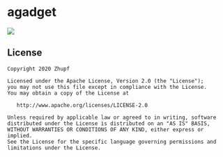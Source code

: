 # agadget
[![](https://jitpack.io/v/zhupff/agadget.svg)](https://jitpack.io/#zhupff/agadget)

## License
```
Copyright 2020 Zhupf

Licensed under the Apache License, Version 2.0 (the "License");
you may not use this file except in compliance with the License.
You may obtain a copy of the License at

   http://www.apache.org/licenses/LICENSE-2.0

Unless required by applicable law or agreed to in writing, software
distributed under the License is distributed on an "AS IS" BASIS,
WITHOUT WARRANTIES OR CONDITIONS OF ANY KIND, either express or implied.
See the License for the specific language governing permissions and
limitations under the License.
```